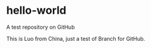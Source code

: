 # hello-world
A test repository on GitHub

This is Luo from China, just a test of Branch for GitHub.
